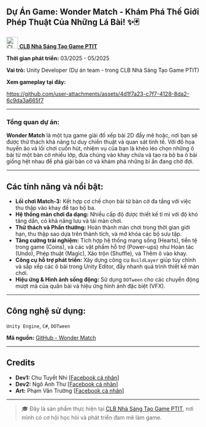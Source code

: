 ## Dự Án Game: Wonder Match - Khám Phá Thế Giới Phép Thuật Của Những Lá Bài! ✨🃏

[<img src="https://github.com/user-attachments/assets/dabe4f53-fcfb-4e3f-bdd8-a8ebdddf2423" alt="CLB Nhà Sáng Tạo Game PTIT Logo" width="30"/> **CLB Nhà Sáng Tạo Game PTIT**](https://www.facebook.com/gamecreatorsclub)

**Thời gian phát triển:** 03/2025 - 05/2025

**Vai trò:** Unity Developer (Dự án team - trong CLB Nhà Sáng Tạo Game PTIT)

**Xem gameplay tại đây:**



https://github.com/user-attachments/assets/4d1f7a23-c7f7-4128-8da2-6c9da3a665f7



---

### Tổng quan dự án:

**Wonder Match** là một tựa game giải đố xếp bài 2D đầy mê hoặc, nơi bạn sẽ được thử thách khả năng tư duy chiến thuật và quan sát tinh tế. Với đồ họa huyền ảo và lối chơi cuốn hút, nhiệm vụ của bạn là khéo léo chọn những ô bài từ một bàn cờ nhiều lớp, đưa chúng vào khay chứa và tạo ra bộ ba ô bài giống hệt nhau để phá giải bàn cờ và khám phá những bí ẩn đang chờ đợi.

---

## Các tính năng và nổi bật:

-   **Lối chơi Match-3:** Kết hợp cơ chế chọn bài từ bàn cờ đa tầng với việc thu thập vào khay để tạo bộ ba.
-   **Hệ thống màn chơi đa dạng:** Nhiều cấp độ được thiết kế tỉ mỉ với độ khó tăng dần, có khả năng lưu và tải màn chơi.
-   **Thử thách và Phần thưởng:** Hoàn thành màn chơi trong thời gian giới hạn, thu thập sao dựa trên thành tích, và mở khóa các bộ sưu tập.
-   **Tăng cường trải nghiệm:** Tích hợp hệ thống mạng sống (Hearts), tiền tệ trong game (Coins), và các vật phẩm hỗ trợ (Power-ups) như Hoàn tác (Undo), Phép thuật (Magic), Xáo trộn (Shuffle), và Thêm ô vào khay.
-   **Công cụ hỗ trợ phát triển:** Xây dựng công cụ `BuildLayer` giúp tùy chỉnh và sắp xếp các ô bài trong Unity Editor, đẩy nhanh quá trình thiết kế màn chơi.
-   **Hiệu ứng & Hình ảnh sống động:** Sử dụng `DOTween` cho các chuyển động mượt mà của quân bài và hiệu ứng hình ảnh đặc biệt (VFX).

---

## Công nghệ sử dụng:

`Unity Engine`, `C#`, `DOTween`

**Mã nguồn:** [GitHub - Wonder Match](https://github.com/chunhi-Mou/Team1-WonderMatch.git)

---

## Credits

-   **Dev1:** Chu Tuyết Nhi [[Facebook cá nhân](https://www.facebook.com/raccoon.994576/)]
-   **Dev2:** Ngô Anh Thư [[Facebook cá nhân](https://www.facebook.com/thu.anh.610075)]
-   **Art:** Phạm Văn Trường [[Facebook cá nhân](https://www.facebook.com/FT2036)]
---

> 🎓 Đây là sản phẩm thực hiện tại [CLB Nhà Sáng Tạo Game PTIT](https://www.facebook.com/gamecreatorsclub), nơi mình có cơ hội học hỏi và phát triển đam mê làm game.
